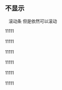## 不显示
    滚动条 但是依然可以滚动
    <!DOCTYPE html>
    <html>
    <head>
    <meta charset="UTF-8">
    <title></title>
    <style>
    ::-webkit-scrollbar {display:none}
    </style>
    </head>
    <body>
    <!-- 不显示滚动条 但是依然可以滚动 -->
    <div style=" width:200px;   height: 200px;  overflow-y: scroll;">
        11111</br>  
        11111</br>         
        11111</br>    
        11111</br>   
        11111</br>       
        11111</br>     
        11111</br>        
        11111</br>  
        11111</br>     
        11111</br>           
        11111</br>     
    </div>
    </body>
    </html>

